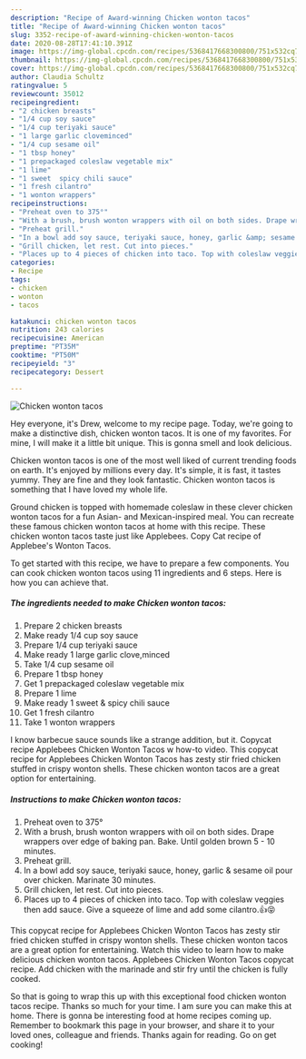 ```yaml
---
description: "Recipe of Award-winning Chicken wonton tacos"
title: "Recipe of Award-winning Chicken wonton tacos"
slug: 3352-recipe-of-award-winning-chicken-wonton-tacos
date: 2020-08-28T17:41:10.391Z
image: https://img-global.cpcdn.com/recipes/5368417668300800/751x532cq70/chicken-wonton-tacos-recipe-main-photo.jpg
thumbnail: https://img-global.cpcdn.com/recipes/5368417668300800/751x532cq70/chicken-wonton-tacos-recipe-main-photo.jpg
cover: https://img-global.cpcdn.com/recipes/5368417668300800/751x532cq70/chicken-wonton-tacos-recipe-main-photo.jpg
author: Claudia Schultz
ratingvalue: 5
reviewcount: 35012
recipeingredient:
- "2 chicken breasts"
- "1/4 cup soy sauce"
- "1/4 cup teriyaki sauce"
- "1 large garlic cloveminced"
- "1/4 cup sesame oil"
- "1 tbsp honey"
- "1 prepackaged coleslaw vegetable mix"
- "1 lime"
- "1 sweet  spicy chili sauce"
- "1 fresh cilantro"
- "1 wonton wrappers"
recipeinstructions:
- "Preheat oven to 375°"
- "With a brush, brush wonton wrappers with oil on both sides. Drape wrappers over edge of baking pan. Bake. Until golden brown 5 - 10 minutes."
- "Preheat grill."
- "In a bowl add soy sauce, teriyaki sauce, honey, garlic &amp; sesame oil pour over chicken. Marinate 30 minutes."
- "Grill chicken, let rest. Cut into pieces."
- "Places up to 4 pieces of chicken into taco. Top with coleslaw veggies then add sauce. Give a squeeze of lime and add some cilantro.👍😝"
categories:
- Recipe
tags:
- chicken
- wonton
- tacos

katakunci: chicken wonton tacos 
nutrition: 243 calories
recipecuisine: American
preptime: "PT35M"
cooktime: "PT50M"
recipeyield: "3"
recipecategory: Dessert

---
```



![Chicken wonton tacos](https://img-global.cpcdn.com/recipes/5368417668300800/751x532cq70/chicken-wonton-tacos-recipe-main-photo.jpg)

Hey everyone, it's Drew, welcome to my recipe page. Today, we're going to make a distinctive dish, chicken wonton tacos. It is one of my favorites. For mine, I will make it a little bit unique. This is gonna smell and look delicious.

Chicken wonton tacos is one of the most well liked of current trending foods on earth. It's enjoyed by millions every day. It's simple, it is fast, it tastes yummy. They are fine and they look fantastic. Chicken wonton tacos is something that I have loved my whole life.

Ground chicken is topped with homemade coleslaw in these clever chicken wonton tacos for a fun Asian- and Mexican-inspired meal. You can recreate these famous chicken wonton tacos at home with this recipe. These chicken wonton tacos taste just like Applebees. Copy Cat recipe of Applebee&#39;s Wonton Tacos.


To get started with this recipe, we have to prepare a few components. You can cook chicken wonton tacos using 11 ingredients and 6 steps. Here is how you can achieve that.

<!--inarticleads1-->

##### The ingredients needed to make Chicken wonton tacos:

1. Prepare 2 chicken breasts
1. Make ready 1/4 cup soy sauce
1. Prepare 1/4 cup teriyaki sauce
1. Make ready 1 large garlic clove,minced
1. Take 1/4 cup sesame oil
1. Prepare 1 tbsp honey
1. Get 1 prepackaged coleslaw vegetable mix
1. Prepare 1 lime
1. Make ready 1 sweet &amp; spicy chili sauce
1. Get 1 fresh cilantro
1. Take 1 wonton wrappers


I know barbecue sauce sounds like a strange addition, but it. Copycat recipe Applebees Chicken Wonton Tacos w how-to video. This copycat recipe for Applebees Chicken Wonton Tacos has zesty stir fried chicken stuffed in crispy wonton shells. These chicken wonton tacos are a great option for entertaining. 

<!--inarticleads2-->

##### Instructions to make Chicken wonton tacos:

1. Preheat oven to 375°
1. With a brush, brush wonton wrappers with oil on both sides. Drape wrappers over edge of baking pan. Bake. Until golden brown 5 - 10 minutes.
1. Preheat grill.
1. In a bowl add soy sauce, teriyaki sauce, honey, garlic &amp; sesame oil pour over chicken. Marinate 30 minutes.
1. Grill chicken, let rest. Cut into pieces.
1. Places up to 4 pieces of chicken into taco. Top with coleslaw veggies then add sauce. Give a squeeze of lime and add some cilantro.👍😝


This copycat recipe for Applebees Chicken Wonton Tacos has zesty stir fried chicken stuffed in crispy wonton shells. These chicken wonton tacos are a great option for entertaining. Watch this video to learn how to make delicious chicken wonton tacos. Applebees Chicken Wonton Tacos copycat recipe. Add chicken with the marinade and stir fry until the chicken is fully cooked. 

So that is going to wrap this up with this exceptional food chicken wonton tacos recipe. Thanks so much for your time. I am sure you can make this at home. There is gonna be interesting food at home recipes coming up. Remember to bookmark this page in your browser, and share it to your loved ones, colleague and friends. Thanks again for reading. Go on get cooking!
